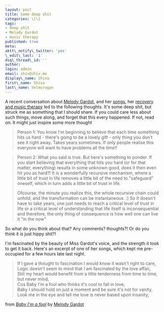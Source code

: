 ```yaml
---
layout: post
title: Some deep shit
categories: \[\]
tags:
- deep shit
- Melody Gardot
- music therapy
published: true
meta:
aktt\_notify\_twitter: 'yes'
\_edit\_last: '1'
dsq\_thread\_id: ''
author:
login: admin
email: shiv@shiv.me
display\_name: Shiva
first\_name: Shiva
last\_name: Velmurugan
---
```


A recent conversation about [Melody Gardot][0], and her [songs][1], her [recovery and music therapy][2] led to the following thoughts. It's some deep shit, but struck me as something that I should share. If you could care less about such things, move along, and forget that this every happened. If not, read on. It might just inspire some more thought

> Person 1: You know I'm beginning to believe that each time something hits us hard - there's going to be a lovely gift - only thing you don't see it right away. Takes years sometimes. If only people realise this everyone will want to have problems all the time!!

> Person 2: What you said is true. But here's something to ponder. If you start believing that everything that hits you hard (or for that matter, everything) results in some unknown good, does it then even hit you as hard?! It is a wonderfully recursive mechanism, where a little bit of trust in life removes a little bit of the need to "safeguard" oneself, which in turn adds a little bit of trust in life.
> 
> Ofcourse, the minute you realize this, the whole recursive chain could unfold, and the transformation can be instantaneous. :) So it doesn't have to take years, one just needs to reach a critical level of trust in life or a critical level of understanding that life itself is inconsequential and therefore, the only thing of consequence is how well one can live it "in the now"

So what do you think about that? Any comments? thoughts?! Or do you think it is just hippy shit?!

I'm fascinated by the beauty of Miss Gardot's voice, and the strength it took to get it back. Here's an excerpt of one of her songs, which kept me pre-occupied for a few hours late last night.

> If I gave a thought to fascination I would know it wasn't right to care,  
> Logic doesn't seem to mind that I am fascinated by the love affair,  
> Still my heart would benefit from a little tenderness from time to time, but never mind,  
> Cos Baby I'm a fool who thinks it's cool to fall in love,  
> Baby I should hold on just a moment and be sure it's not for vanity,  
> Look me in the eye and tell me love is never based upon insanity,

from [_Baby I'm a fool_][3] by [Melody Gardot][3]



[0]: http://www.melodygardot.com/
[1]: http://en.wikipedia.org/wiki/Melody_Gardot#Discography
[2]: http://en.wikipedia.org/wiki/Melody_Gardot#Accident
[3]: http://itunes.apple.com/ca/album/baby-im-a-fool/id312917804?i=312917838